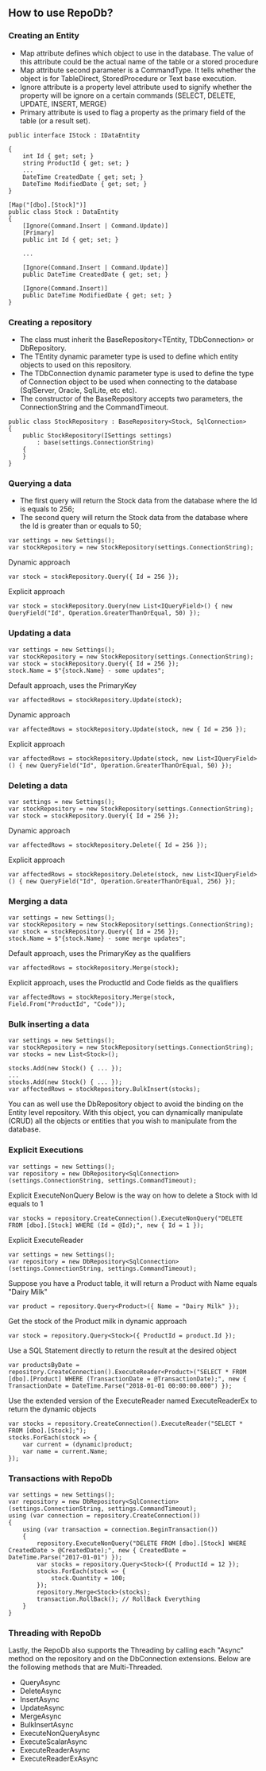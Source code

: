 ## How to use RepoDb?

### Creating an Entity
- Map attribute defines which object to use in the database. The value of this attribute could be the actual name of the table or a stored procedure
- Map attribute second parameter is a CommandType. It tells whether the object is for TableDirect, StoredProcedure or Text base execution.
- Ignore attribute is a property level attribute used to signify whether the property will be ignore on a certain commands (SELECT, DELETE, UPDATE, INSERT, MERGE)
- Primary attribute is used to flag a property as the primary field of the table (or a result set).

```
public interface IStock : IDataEntity

{
	int Id { get; set; }
	string ProductId { get; set; }
	...
	DateTime CreatedDate { get; set; }
	DateTime ModifiedDate { get; set; }
}

[Map("[dbo].[Stock]")]
public class Stock : DataEntity
{
	[Ignore(Command.Insert | Command.Update)]
	[Primary]
	public int Id { get; set; }
	
	...
	
	[Ignore(Command.Insert | Command.Update)]
	public DateTime CreatedDate { get; set; }

	[Ignore(Command.Insert)]
	public DateTime ModifiedDate { get; set; }
}
```

### Creating a repository
- The class must inherit the BaseRepository<TEntity, TDbConnection> or DbRepository<TDbConnection>.
- The TEntity dynamic parameter type is used to define which entity objects to used on this repository.
- The TDbConnection dynamic parameter type is used to define the type of Connection object to be used when connecting to the database (SqlServer, Oracle, SqlLite, etc etc).
- The constructor of the BaseRepository accepts two parameters, the ConnectionString and the CommandTimeout.

```
public class StockRepository : BaseRepository<Stock, SqlConnection>
{
	public StockRepository(ISettings settings)
		: base(settings.ConnectionString)
	{
	}
}
```

### Querying a data
- The first query will return the Stock data from the database where the Id is equals to 256;
- The second query will return the Stock data from the database where the Id is greater than or equals to 50;
```
var settings = new Settings();
var stockRepository = new StockRepository(settings.ConnectionString);
```
Dynamic approach
```
var stock = stockRepository.Query({ Id = 256 });
```
Explicit approach
```
var stock = stockRepository.Query(new List<IQueryField>() { new QueryField("Id", Operation.GreaterThanOrEqual, 50) });
```

### Updating a data
```
var settings = new Settings();
var stockRepository = new StockRepository(settings.ConnectionString);
var stock = stockRepository.Query({ Id = 256 });
stock.Name = $"{stock.Name} - some updates";
```
Default approach, uses the PrimaryKey
```
var affectedRows = stockRepository.Update(stock);
```
Dynamic approach
```
var affectedRows = stockRepository.Update(stock, new { Id = 256 });
```
Explicit approach
```
var affectedRows = stockRepository.Update(stock, new List<IQueryField>() { new QueryField("Id", Operation.GreaterThanOrEqual, 50) });
```

### Deleting a data
```
var settings = new Settings();
var stockRepository = new StockRepository(settings.ConnectionString);
var stock = stockRepository.Query({ Id = 256 });
```
Dynamic approach
```
var affectedRows = stockRepository.Delete({ Id = 256 });
```
Explicit approach
```
var affectedRows = stockRepository.Delete(stock, new List<IQueryField>() { new QueryField("Id", Operation.GreaterThanOrEqual, 256) });
```

### Merging a data
```
var settings = new Settings();
var stockRepository = new StockRepository(settings.ConnectionString);
var stock = stockRepository.Query({ Id = 256 });
stock.Name = $"{stock.Name} - some merge updates";
```
Default approach, uses the PrimaryKey as the qualifiers
```
var affectedRows = stockRepository.Merge(stock);
```
Explicit approach, uses the ProductId and Code fields as the qualifiers
```
var affectedRows = stockRepository.Merge(stock, Field.From("ProductId", "Code"));
```

### Bulk inserting a data
```
var settings = new Settings();
var stockRepository = new StockRepository(settings.ConnectionString);
var stocks = new List<Stock>();

stocks.Add(new Stock() { ... });
...
stocks.Add(new Stock() { ... });
var affectedRows = stockRepository.BulkInsert(stocks);
```

You can as well use the DbRepository<TDbConnection> object to avoid the binding on the Entity level repository. With this object, you can dynamically manipulate (CRUD) all the objects or entities that you wish to manipulate from the database.

### Explicit Executions
```
var settings = new Settings();
var repository = new DbRepository<SqlConnection>(settings.ConnectionString, settings.CommandTimeout);
```
Explicit ExecuteNonQuery
Below is the way on how to delete a Stock with Id equals to 1
```
var stocks = repository.CreateConnection().ExecuteNonQuery("DELETE FROM [dbo].[Stock] WHERE (Id = @Id);", new { Id = 1 });
```
Explicit ExecuteReader
```
var settings = new Settings();
var repository = new DbRepository<SqlConnection>(settings.ConnectionString, settings.CommandTimeout);
```
Suppose you have a Product table, it will return a Product with Name equals "Dairy Milk"
```
var product = repository.Query<Product>({ Name = "Dairy Milk" });
```
Get the stock of the Product milk in dynamic approach
```
var stock = repository.Query<Stock>({ ProductId = product.Id });
```
Use a SQL Statement directly to return the result at the desired object
```
var productsByDate = repository.CreateConnection().ExecuteReader<Product>("SELECT * FROM [dbo].[Product] WHERE (TransactionDate = @TransactionDate);", new { TransactionDate = DateTime.Parse("2018-01-01 00:00:00.000") });
```
Use the extended version of the ExecuteReader named ExecuteReaderEx to return the dynamic objects
```
var stocks = repository.CreateConnection().ExecuteReader("SELECT * FROM [dbo].[Stock];");
stocks.ForEach(stock => {
	var current = (dynamic)product;
	var name = current.Name;
});
```

### Transactions with RepoDb
```
var settings = new Settings();
var repository = new DbRepository<SqlConnection>(settings.ConnectionString, settings.CommandTimeout);
using (var connection = repository.CreateConnection())
{
	using (var transaction = connection.BeginTransaction())
	{
		repository.ExecuteNonQuery("DELETE FROM [dbo].[Stock] WHERE CreatedDate > @CreatedDate);", new { CreatedDate = DateTime.Parse("2017-01-01") });
		var stocks = repository.Query<Stock>({ ProductId = 12 });
		stocks.ForEach(stock => {
			stock.Quantity = 100;
		});
		repository.Merge<Stock>(stocks);
		transaction.RollBack(); // RollBack Everything
	}
}
```

### Threading with RepoDb

Lastly, the RepoDb also supports the Threading by calling each "Async" method on the repository and on the DbConnection extensions. Below are the following methods that are Multi-Threaded.

- QueryAsync
- DeleteAsync
- InsertAsync
- UpdateAsync
- MergeAsync
- BulkInsertAsync
- ExecuteNonQueryAsync
- ExecuteScalarAsync
- ExecuteReaderAsync
- ExecuteReaderExAsync